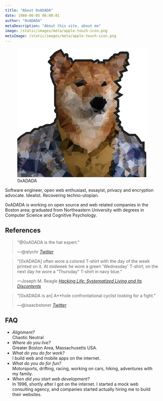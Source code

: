 ```yaml
---
title: "About 0xADADA"
date: 1980-06-05 06:00:01
author: "0xADADA"
metaDescription: "About this site, about me"
image: /static/images/meta/apple-touch-icon.png
metaImage: /static/images/meta/apple-touch-icon.png
---
```


<figure>
  <img src="/static/images/meta/avatar.svg" alt="0xADADA">
  <figcaption>0xADADA</figcaption>
</figure>

Software engineer, open web enthusiast, essayist, privacy and encryption
advocate. Idealist. Recovering techno-utopian.

0xADADA is working on open source and web related companies in the Boston
area; graduated from Northeastern University
with degrees in Computer Science and Cognitive Psychology.


## References

> "@0xADADA is the hat expert."
>
> —@qtychr
> <cite>[Twitter](https://twitter.com/qtychr/status/756121223302635520)</cite>

> "[0xADADA] often wore a colored T-shirt with the day of the week printed on
> it. At midweek he wore a green 'Wednesday' T-shirt; on the next day he wore a
> “Thursday” T-shirt in navy blue."
>
> —Joseph M. Reagle
> <cite>[Hacking Life: Systematized Living and Its Discontents](https://mitpress.mit.edu/books/hacking-life)</cite>

> "[0xADADA is an] A\*\*hole confrontational cyclist looking for a fight."
>
> —@isaacbstoner
> <cite>[Twitter](https://twitter.com/isaacbstoner/status/1222558255324504072)</cite>

## FAQ

- _Alignment?_<br> Chaotic Neutral
- _Where do you live?_<br> Greater Boston Area, Massachusetts USA.
- _What do you do for work?_<br> I build web and mobile apps on the internet.
- _What do you do for fun?_<br> Motorsports, drifting, racing, working on cars, hiking, adventures with my family.
- _When did you start web development?_<br> In 1996, shortly after I got on the
  internet. I started a mock web consulting agency, and companies started
  actually hiring me to build their websites.
